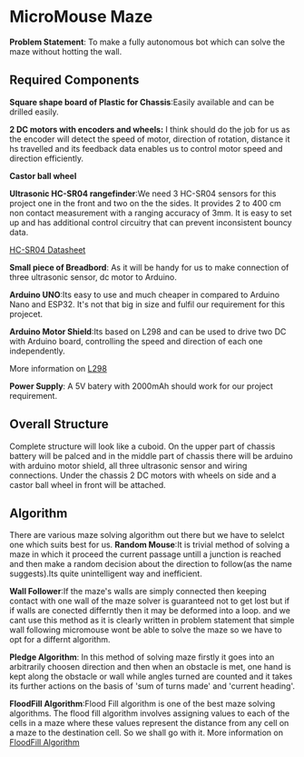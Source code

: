 # MicroMouse Maze
**Problem Statement**: To make a fully autonomous bot which can solve the maze without hotting the wall.

## Required Components
**Square shape board of Plastic for Chassis**:Easily available and can be drilled easily.

**2 DC motors with encoders and wheels:** I think should do the job for us as the encoder will detect the speed of motor, direction of rotation, distance it hs travelled and its feedback data enables us to control motor speed and direction efficiently.

**Castor ball wheel**

**Ultrasonic HC-SR04 rangefinder**:We need 3 HC-SR04 sensors for this project one in the front and two on the the sides. It provides 2 to 400 cm non contact measurement with a ranging accuracy of 3mm. It is easy to set up and has additional control circuitry that can prevent inconsistent bouncy data.

[ HC-SR04 Datasheet ](https://cdn.sparkfun.com/)

**Small piece of Breadbord**: As it will be handy for us to make connection of three ultrasonic sensor, dc motor to Arduino.

**Arduino UNO**:Its easy to use and much cheaper in compared to Arduino Nano and ESP32. It's not that big in size and fulfil our requirement for this projecet.

**Arduino Motor Shield**:Its based on L298 and can be used to drive two DC with Arduino board, controlling the speed and direction of each one independently.

More information on [ L298 ](https://www.st.com/en/motor-drivers/l298.html)

**Power Supply**: A 5V batery with 2000mAh should work for our project requirement.

## Overall Structure
Complete structure will look like a cuboid. On the upper part of chassis battery will be palced and in the middle part of chassis there will be arduino with arduino motor shield, all three ultrasonic sensor and wiring connections. Under the chassis 2 DC motors with wheels on side and a castor ball wheel in front will be attached.

## Algorithm
There are various maze solving algorithm out there but we have to selelct one which suits best for us.
**Random Mouse**:It is trivial method of solving a maze in which it proceed the current passage untill a junction is reached and then make a random decision about the direction to follow(as  the name suggests).Its quite unintelligent way and inefficient.

**Wall Follower**:If the maze's walls are simply connected then keeping contact with one wall of the maze solver is guaranteed not to get lost but if if walls are conected differntly then it may be deformed into a loop.
and we cant use this method as it is clearly written in problem statement that simple wall following micromouse wont be able to solve the maze so we have to opt for a differnt algorithm.

**Pledge Algorithm**: In this method of solving maze firstly it goes into an arbitrarily choosen direction and then when an obstacle is met, one hand is kept along the obstacle or wall while angles turned are counted and it takes its further actions on the basis of 'sum of turns made' and 'current heading'.

**FloodFill Algorithm**:Flood Fill algorithm is one of the best maze solving algorithms. The flood fill algorithm involves assigning values to each of the cells in a maze where these values represent the distance from any cell on a maze to the destination cell. So we shall go with it.
More information on [ FloodFill Algorithm ](https://www-freecodecamp-org.cdn.ampproject.org/v/s/www.freecodecamp.org/news/flood-fill-algorithm-explained/amp/?amp_js_v=a3&amp_gsa=1&usqp=mq331AQFKAGwASA%3D#aoh=15894031810366&csi=1&referrer=https%3A%2F%2Fwww.google.com&amp_tf=From%20%251%24s&ampshare=https%3A%2F%2Fwww.freecodecamp.org%2Fnews%2Fflood-fill-algorithm-explained%2F)







